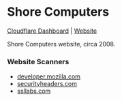 # Shore Computers

[Cloudflare Dashboard](https://dash.cloudflare.com/) | [Website](https://www.shorecomp.com/)

Shore Computers website, circa 2008.

### Website Scanners
 * [developer.mozilla.com](https://developer.mozilla.org/en-US/observatory/analyze?host=www.shorecomp.com)
 * [securityheaders.com](https://securityheaders.com/?q=www.shorecomp.com&hide=on&followRedirects=on)
 * [ssllabs.com](https://www.ssllabs.com/ssltest/analyze.html?d=shorecomp.com&hideResults=on)
